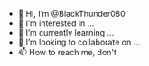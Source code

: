 - 👋 Hi, I’m @BlackThunder080
- 👀 I’m interested in ...
- 🌱 I’m currently learning ...
- 💞️ I’m looking to collaborate on ...
- 📫 How to reach me, don't

<!---
BlackThunder080/BlackThunder080 is a ✨ special ✨ repository because its `README.md` (this file) appears on your GitHub profile.
You can click the Preview link to take a look at your changes.
--->
